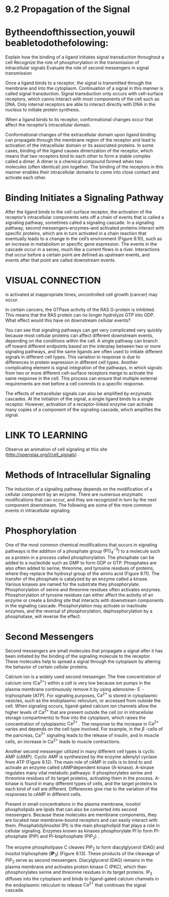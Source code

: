 # 9.2 Propagation of the Signal

# Bytheendofthissection,youwil beabletodothefolowing:

Explain how the binding of a ligand initiates signal transduction throughout a cell Recognize the role of phosphorylation in the transmission of intracellular signals Evaluate the role of second messengers in signal transmission

Once a ligand binds to a receptor, the signal is transmitted through the membrane and into the cytoplasm. Continuation of a signal in this manner is called signal transduction. Signal transduction only occurs with cell-surface receptors, which canno interact with most components of the cell such as DNA. Only internal receptors are able to interact directly with DNA in the nucleus to initiate protein synthesis.

When a ligand binds to its receptor, conformational changes occur that affect the receptor’s intracellular domain.

Conformational changes of the extracellular domain upon ligand binding can propagate through the membrane region of the receptor and lead to activation of the intracellular domain or its associated proteins. In some cases, binding of the ligand causes dimerization of the receptor, which means that two receptors bind to each other to form a stable complex called a dimer. A dimer is a chemical compound formed when two molecules (often identical) join together. The binding of the receptors in this manner enables their intracellular domains to come into close contact and activate each other.

# Binding Initiates a Signaling Pathway

After the ligand binds to the cell-surface receptor, the activation of the receptor’s intracellular components sets off a chain of events that is called a signaling pathway, sometimes called a signaling cascade. In a signaling pathway, second messengers–enzymes–and activated proteins interact with specific proteins, which are in turn activated in a chain reaction that eventually leads to a change in the cell’s environment (Figure 9.10), such as an increase in metabolism or specific gene expression. The events in the cascade occur in a series, much like a current flows in a river. Interactions that occur before a certain point are defined as upstream events, and events after that point are called downstream events.

# VISUAL CONNECTION

is activated at inappropriate times, uncontrolled cell growth (cancer) may occur.

In certain cancers, the GTPase activity of the RAS G-protein is inhibited. This means that the RAS protein can no longer hydrolyze GTP into GDP. What effect would this have on downstream cellular events?

You can see that signaling pathways can get very complicated very quickly because most cellular proteins can affect different downstream events, depending on the conditions within the cell. A single pathway can branch off toward different endpoints based on the interplay between two or more signaling pathways, and the same ligands are often used to initiate different signals in different cell types. This variation in response is due to differences in protein expression in different cell types. Another complicating element is signal integration of the pathways, in which signals from two or more different cell-surface receptors merge to activate the same response in the cell. This process can ensure that multiple external requirements are met before a cell commits to a specific response.

The effects of extracellular signals can also be amplified by enzymatic cascades. At the initiation of the signal, a single ligand binds to a single receptor. However, activation of a receptor-linked enzyme can activate many copies of a component of the signaling cascade, which amplifies the signal.

# LINK TO LEARNING

Observe an animation of cell signaling at this site (http://openstax.org/l/cell_signals) .

# Methods of Intracellular Signaling

The induction of a signaling pathway depends on the modification of a cellular component by an enzyme. There are numerous enzymatic modifications that can occur, and they are recognized in turn by the next component downstream. The following are some of the more common events in intracellular signaling.

# Phosphorylation

One of the most common chemical modifications that occurs in signaling pathways is the addition of a phosphate group $\left( \mathrm { P O _ { 4 } } ^ { - 3 } \right)$ to a molecule such as a protein in a process called phosphorylation. The phosphate can be added to a nucleotide such as GMP to form GDP or GTP. Phosphates are also often added to serine, threonine, and tyrosine residues of proteins, where they replace the hydroxyl group of the amino acid (Figure 9.11). The transfer of the phosphate is catalyzed by an enzyme called a kinase. Various kinases are named for the substrate they phosphorylate. Phosphorylation of serine and threonine residues often activates enzymes. Phosphorylation of tyrosine residues can either affect the activity of an enzyme or create a binding site that interacts with downstream components in the signaling cascade. Phosphorylation may activate or inactivate enzymes, and the reversal of phosphorylation, dephosphorylation by a phosphatase, will reverse the effect.

# Second Messengers

Second messengers are small molecules that propagate a signal after it has been initiated by the binding of the signaling molecule to the receptor. These molecules help to spread a signal through the cytoplasm by altering the behavior of certain cellular proteins.

Calcium ion is a widely used second messenger. The free concentration of calcium ions $( \mathsf { C a } ^ { 2 + } )$ within a cell is very low because ion pumps in the plasma membrane continuously remove it by using adenosine- $5 ^ { \prime }$ -triphosphate (ATP). For signaling purposes, ${ \mathrm { C a } } ^ { 2 + }$ is stored in cytoplasmic vesicles, such as the endoplasmic reticulum, or accessed from outside the cell. When signaling occurs, ligand-gated calcium ion channels allow the higher levels of ${ \mathrm { C a } } ^ { 2 + }$ that are present outside the cell (or in intracellular storage compartments) to flow into the cytoplasm, which raises the concentration of cytoplasmic $\mathrm { C a } ^ { 2 + }$ . The response to the increase in ${ \mathsf { C a } } ^ { 2 + }$ varies and depends on the cell type involved. For example, in the $\beta$ -cells of the pancreas, $\mathsf { C a } ^ { 2 + }$ signaling leads to the release of insulin, and in muscle cells, an increase in ${ \mathrm { C a } } ^ { 2 + }$ leads to muscle contractions.

Another second messenger utilized in many different cell types is cyclic AMP (cAMP). Cyclic AMP is synthesized by the enzyme adenylyl cyclase from ATP (Figure 9.12). The main role of cAMP in cells is to bind to and activate an enzyme called cAMPdependent kinase (A-kinase). A-kinase regulates many vital metabolic pathways: It phosphorylates serine and threonine residues of its target proteins, activating them in the process. A-kinase is found in many different types of cells, and the target proteins in each kind of cell are different. Differences give rise to the variation of the responses to cAMP in different cells.

Present in small concentrations in the plasma membrane, inositol phospholipids are lipids that can also be converted into second messengers. Because these molecules are membrane components, they are located near membrane-bound receptors and can easily interact with them. Phosphatidylinositol (PI) is the main phospholipid that plays a role in cellular signaling. Enzymes known as kinases phosphorylate PI to form PI-phosphate (PIP) and PI-bisphosphate $\left( \operatorname { P I P } _ { 2 } \right)$ .

The enzyme phospholipase C cleaves $\mathrm { P I P } _ { 2 }$ to form diacylglycerol (DAG) and inositol triphosphate $( \mathbf { I P } _ { 3 } )$ (Figure 9.13). These products of the cleavage of $\mathsf { P I P } _ { 2 }$ serve as second messengers. Diacylglycerol (DAG) remains in the plasma membrane and activates protein kinase C (PKC), which then phosphorylates serine and threonine residues in its target proteins. $\mathrm { I P } _ { 3 }$ diffuses into the cytoplasm and binds to ligand-gated calcium channels in the endoplasmic reticulum to release ${ \mathsf { C a } } ^ { 2 + }$ that continues the signal cascade.
